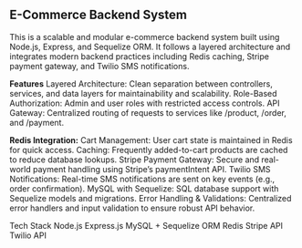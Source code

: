 ## E-Commerce Backend System
This is a scalable and modular e-commerce backend system built using Node.js, Express, and Sequelize ORM. It follows a layered architecture and integrates modern backend practices including Redis caching, Stripe payment gateway, and Twilio SMS notifications.

**Features**
Layered Architecture: Clean separation between controllers, services, and data layers for maintainability and scalability.
Role-Based Authorization: Admin and user roles with restricted access controls.
API Gateway: Centralized routing of requests to services like /product, /order, and /payment.

**Redis Integration:**
Cart Management: User cart state is maintained in Redis for quick access.
Caching: Frequently added-to-cart products are cached to reduce database lookups.
Stripe Payment Gateway: Secure and real-world payment handling using Stripe’s paymentIntent API.
Twilio SMS Notifications: Real-time SMS notifications are sent on key events (e.g., order confirmation).
MySQL with Sequelize: SQL database support with Sequelize models and migrations.
Error Handling & Validations: Centralized error handlers and input validation to ensure robust API behavior.

Tech Stack
Node.js
Express.js
MySQL + Sequelize ORM
Redis
Stripe API
Twilio API










